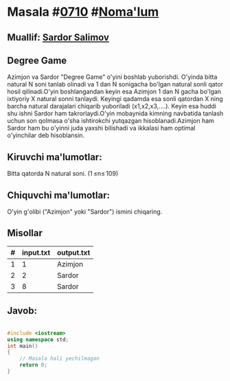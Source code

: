 
<h1>Masala #<a href="https://robocontest.uz/tasks/0710">0710</a> #<a href="https://robocontest.uz/tasks?category=1">Noma'lum</a></h1>
<h2> Muallif: <a href="https://robocontest.uz/profile/ds_forrest">Sardor Salimov</a></h2>
<h2>Degree Game</h2>
<p>Azimjon va Sardor "Degree Game" o'yini boshlab yuborishdi. O'yinda bitta natural N soni tanlab olinadi va 1 dan N sonigacha bo'lgan natural sonli qator hosil qilinadi.O'yin boshlangandan keyin esa Azimjon 1 dan N gacha bo'lgan ixtiyoriy X natural sonni tanlaydi. Keyingi qadamda esa sonli qatordan X ning barcha natural darajalari chiqarib yuboriladi (x1,x2,x3,....). Keyin esa huddi shu ishni Sardor ham takrorlaydi.O'yin mobaynida kimning navbatida tanlash uchun son qolmasa o'sha ishtirokchi yutqazgan hisoblanadi.Azimjon ham Sardor ham bu o'yinni juda yaxshi bilishadi va ikkalasi ham optimal o'yinchilar deb hisoblansin.</p>
<h2>Kiruvchi ma'lumotlar:</h2>
<p>Bitta qatorda N natural soni. (1 ≤n≤ 109)</p>
<h2>Chiquvchi ma'lumotlar:</h2>
<p>O'yin g'olibi ("Azimjon" yoki "Sardor") ismini chiqaring.</p>
<h2>Misollar</h2>
<table>
    <thead>
        <tr>
            <th>#</th>
            <th>input.txt</th>
            <th>output.txt</th>
        </tr>
    </thead>
    <tbody>
            <tr>
                <td>1</td>
                <td>1</td>
                <td>Azimjon</td>
            </tr>
            <tr>
                <td>2</td>
                <td>2</td>
                <td>Sardor</td>
            </tr>
            <tr>
                <td>3</td>
                <td>8</td>
                <td>Sardor</td>
            </tr>
    </tbody>
    </table>
    
<h2>Javob:</h2>

######
```cpp
#include <iostream>
using namespace std;
int main()
{
    // Masala hali yechilmagan
    return 0;
}
```

